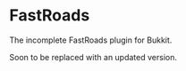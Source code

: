 # FastRoads
The incomplete FastRoads plugin for Bukkit.

Soon to be replaced with an updated version.
